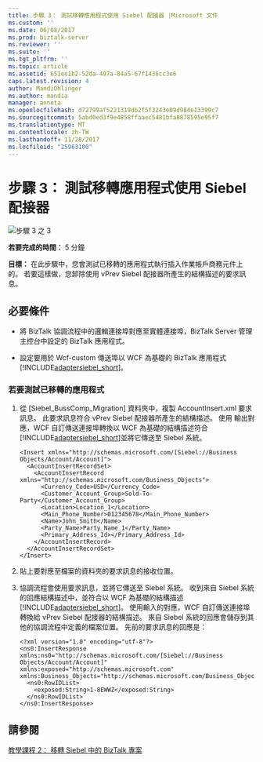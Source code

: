 ```yaml
---
title: 步驟 3： 測試移轉應用程式使用 Siebel 配接器 |Microsoft 文件
ms.custom: ''
ms.date: 06/08/2017
ms.prod: biztalk-server
ms.reviewer: ''
ms.suite: ''
ms.tgt_pltfrm: ''
ms.topic: article
ms.assetid: 651ee1b2-52da-497a-84a5-67f1436cc3e6
caps.latest.revision: 4
author: MandiOhlinger
ms.author: mandia
manager: anneta
ms.openlocfilehash: d72799af5221319db2f5f3243e09d984e13399c7
ms.sourcegitcommit: 5abd0ed3f9e4858ffaaec5481bfa8878595e95f7
ms.translationtype: MT
ms.contentlocale: zh-TW
ms.lasthandoff: 11/28/2017
ms.locfileid: "25963100"
---
```

# <a name="step-3-test-the-migrated-application-with-the-siebel-adapter"></a>步驟 3： 測試移轉應用程式使用 Siebel 配接器
![步驟 3 之 3](../../adapters-and-accelerators/adapter-oracle-database/media/step-3of3.gif "Step_3of3")  
  
 **若要完成的時間：** 5 分鐘  
  
 **目標：** 在此步驟中，您會測試已移轉的應用程式執行插入作業帳戶商務元件上的。 若要這樣做，您卸除使用 vPrev Siebel 配接器所產生的結構描述的要求訊息。  
  
## <a name="prerequisites"></a>必要條件  
  
-   將 BizTalk 協調流程中的邏輯連接埠對應至實體連接埠，BizTalk Server 管理主控台中設定的 BizTalk 應用程式。  
  
-   設定要用於 Wcf-custom 傳送埠以 WCF 為基礎的 BizTalk 應用程式[!INCLUDE[adaptersiebel_short](../../includes/adaptersiebel-short-md.md)]。  
  
### <a name="to-test-the-migrated-application"></a>若要測試已移轉的應用程式  
  
1.  從 [Siebel_BussComp_Migration] 資料夾中，複製 AccountInsert.xml 要求訊息。 此要求訊息符合 vPrev Siebel 配接器所產生的結構描述。 使用 輸出對應，WCF 自訂傳送連接埠轉換以 WCF 為基礎的結構描述符合[!INCLUDE[adaptersiebel_short](../../includes/adaptersiebel-short-md.md)]並將它傳送至 Siebel 系統。  
  
    ```  
    <Insert xmlns="http://schemas.microsoft.com/[Siebel://Business Objects/Account/Account]">  
      <AccountInsertRecordSet>  
        <AccountInsertRecord xmlns="http://schemas.microsoft.com/Business_Objects">  
          <Currency_Code>USD</Currency_Code>  
          <Customer_Account_Group>Sold-To-Party</Customer_Account_Group>  
          <Location>Location_1</Location>  
          <Main_Phone_Number>012345678</Main_Phone_Number>  
          <Name>John_Smith</Name>  
          <Party_Name>Party_Name_1</Party_Name>  
          <Primary_Address_Id></Primary_Address_Id>  
        </AccountInsertRecord>  
      </AccountInsertRecordSet>  
    </Insert>  
    ```  
  
2.  貼上要對應至檔案的資料夾的要求訊息的接收位置。  
  
3.  協調流程會使用要求訊息，並將它傳送至 Siebel 系統。 收到來自 Siebel 系統的回應結構描述中，並符合以 WCF 為基礎的結構描述[!INCLUDE[adaptersiebel_short](../../includes/adaptersiebel-short-md.md)]。 使用輸入的對應，WCF 自訂傳送連接埠轉換給 vPrev Siebel 配接器的結構描述。 來自 Siebel 系統的回應會儲存到其他的協調流程中定義的檔案位置。 先前的要求訊息的回應是：  
  
    ```  
    <?xml version="1.0" encoding="utf-8"?>  
    <ns0:InsertResponse xmlns:ns0="http://schemas.microsoft.com/[Siebel://Business Objects/Account/Account]" xmlns:exposed="http://schemas.microsoft.com" xmlns:Business_Objects="http://schemas.microsoft.com/Business_Objects">  
      <ns0:RowIDList>  
        <exposed:String>1-8EWWZ</exposed:String>  
      </ns0:RowIDList>  
    </ns0:InsertResponse>  
    ```  
  
## <a name="see-also"></a>請參閱  
 [教學課程 2： 移轉 Siebel 中的 BizTalk 專案](../../adapters-and-accelerators/adapter-siebel/tutorial-2-migrating-biztalk-projects-in-siebel.md)